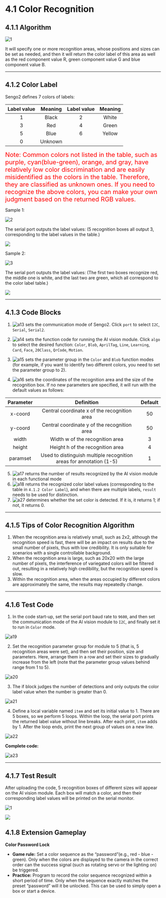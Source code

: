 # 4.1 Color Recognition

## 4.1.1 Algorithm

![1](./media/1.png)

It will specify one or more recognition areas, whose positions and sizes can be set as needed, and then it will return the color label of this area as well as the red component value R, green component value G and blue component value B.

---------------------

## 4.1.2 Color Label

Sengo2 defines 7 colors of labels:

| Label value | Meaning | Label value | Meaning |
| :---------: | :-----: | :---------: | :-----: |
|      1      |  Black  |      2      |  White  |
|      3      |   Red   |      4      |  Green  |
|      5      |  Blue   |      6      | Yellow  |
|      0      | Unknown |             |         |

<span style="color:red;font-size:20px;">Note: Common colors not listed in the table, such as purple, cyan(blue-green), orange, and gray, have relatively low color discrimination and are easily misidentified as the colors in the table. Therefore, they are classified as unknown ones. If you need to recognize the above colors, you can make your own judgment based on the returned RGB values.</span>

Sample 1:

![2](./media/2.png)

The serial port outputs the label values: (5 recognition boxes all output 3, corresponding to the label values in the table.)

![](./media/a24.png)

Sample 2:

![3](./media/3.png)

The serial port outputs the label values: (The first two boxes recognize red, the middle one is white, and the last two are green, which all correspond to the color label table.)

![](./media/a25.png)

-------------------------

## 4.1.3 Code Blocks

1. ![a13](./media/a13.png) sets the communication mode of Sengo2. Click `port` to select `I2C`, `Serial`, `Serial2`.

2. ![a14](./media/a14.png) sets the function code for running the AI vision module. Click `algo` to select the desired function: `Color`, `Blob`, `AprilTag`, `Line`, `Learning`, `Card`, `Face`, `20Class`, `QrCode`, `Motion`.

3. ![a15](./media/a15.png) sets the parameter group in the `Color` and `Blob` function modes (for example, if you want to identify two different colors, you need to set the parameter group to 2).
4. ![a16](./media/a16.png) sets the coordinates of the recognition area and the size of the recognition box. If no new parameters are specified, it will run with the default values as follows:

| Parameter |                          Definition                          | Default |
| :-------: | :----------------------------------------------------------: | :-----: |
|  x-coord  |         Central coordinate x of the recognition area         |   50    |
|  y-coord  |         Central coordinate y of the recognition area         |   50    |
|   width   |               Width w of the recognition area                |    3    |
|  height   |               Height h of the recognition area               |    4    |
| paramset  | Used to distinguish multiple recognition areas for annotation (1-5) |    1    |

5. ![a17](./media/a17.png) returns the number of results recognized by the AI vision module in each functional mode
6. ![a18](./media/a18.png) returns the recognized color label values (corresponding to the table in `4.1.2 Color Label`), and when there are multiple labels, `result` needs to be used for distinction.
7. ![a27](./media/a27.png) determines whether the set color is detected. If it is, it returns 1; if not, it returns 0.

--------------------

## 4.1.5 Tips of Color Recognition Algorithm

1. When the recognition area is relatively small, such as 2x2, although the recognition speed is fast, there will be an impact on results due to the small number of pixels, thus with low credibility. It is only suitable for scenarios with a single controllable background.
2. When the recognition area is large, such as 20x20 with the large number of pixels, the interference of variegated colors will be filtered out, resulting in a relatively high credibility, but the recognition speed is slow.
3. Within the recognition area, when the areas occupied by different colors are approximately the same, the results may repeatedly change.

-----------------------

## 4.1.6 Test Code

1. In the code start-up, set the serial port baud rate to `9600`, and then set the communication mode of the AI vision module to `I2C`, and finally set it to run in `Color` mode.

![a19](./media/a19.png)

2. Set the recognition parameter group for module to 5 (that is, 5 recognition areas were set), and then set their position, size and parameters. Here, arrange them in a row and set their sizes to gradually increase from the left (note that the parameter group values behind range from 1 to 5).

![a20](./media/a20.png)

3. The if block judges the number of detections and only outputs the color label value when the number is greater than 0.

![a21](./media/a21.png)

4. Define a local variable named `item` and set its initial value to 1. There are 5 boxes, so we perform 5 loops. Within the loop, the serial port prints the returned label value without line breaks. After each print, `item` adds by 1. After the loop ends, print the next group of values on a new line.

![a22](./media/a22.png)

**Complete code:**

![a23](./media/a23.png)

----------------

## 4.1.7 Test Result

After uploading the code, 5 recognition boxes of different sizes will appear on the AI vision module. Each box will match a color, and then their corresponding label values will be printed on the serial monitor.

![1](./media/1.png)

![](./media/a26.png)

## 4.1.8 Extension Gameplay

**Color Password Lock**

- **Game rule:** Set a color sequence as the “password”(e.g., red - blue - green). Only when the colors are displayed to the camera in the correct order can the success signal (such as rotating servo or the lighting on) be triggered.
- **Practice:** Program to record the color sequence recognized within a short period of time. Only when the sequence exactly matches the preset “password” will it be unlocked. This can be used to simply open a box or start a device.